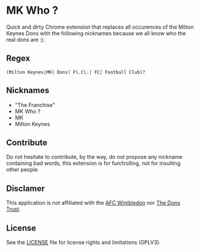 # MK Who ?
Quick and dirty Chrome extension that replaces all occurences of the Milton Keynes Dons with the following nicknames because we all know who the real dons are :).

## Regex

`(Milton Keynes|MK) Dons( F\.C\.| FC| Football Club)?`

## Nicknames

- "The Franchise"
- MK Who ?
- MK
- Milton Keynes

## Contribute

Do not hesitate to contribute, by the way, do not propose any nickname containing bad words, this extension is for fun/trolling, not for insulting other people.

## Disclamer

This application is not affiliated with the [AFC Wimbledon](https://www.afcwimbledon.co.uk/) nor [The Dons Trust](http://thedonstrust.org/).

## License

See the [LICENSE](LICENSE.md) file for license rights and limitations (GPLV3).
